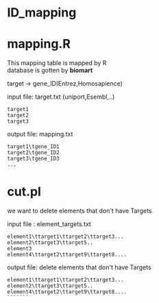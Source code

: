 # ID_mapping

mapping.R
==================================
This mapping table is mapped by R  
database is gotten by **biomart**

target -> gene_ID(Entrez,Homosapience)

input file: target.txt (uniport,Esembl,..)
```````
target1
target2
target3
```````
output file: mapping.txt
````````````````````
target1\tgene_ID1
target2\tgene_ID2
target3\tgene_ID3
...
`````````````````````
cut.pl
==================================
we want to delete elements that don't have Targets

input file : element_targets.txt
```````
element1\ttarget1\ttarget2\ttarget3...
element2\ttarget3\ttarget5..
element3
element4\ttarget2\ttarget9\ttarget8....
```````

output file: delete elements that don't have Targets
````````
element1\ttarget1\ttarget2\ttarget3...
element2\ttarget3\ttarget5..
element4\ttarget2\ttarget9\ttarget8....
```````
